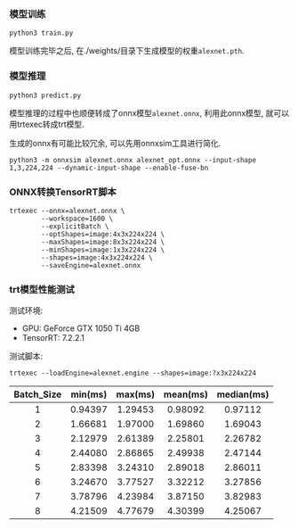 ### 模型训练

```bash_script
python3 train.py
```

模型训练完毕之后, 在./weights/目录下生成模型的权重`alexnet.pth`.

### 模型推理

```bash_script
python3 predict.py
```

模型推理的过程中也顺便转成了onnx模型`alexnet.onnx`, 利用此onnx模型, 就可以用trtexec转成trt模型.

生成的onnx有可能比较冗余, 可以先用onnxsim工具进行简化.

```bash_script
python3 -m onnxsim alexnet.onnx alexnet_opt.onnx --input-shape 1,3,224,224 --dynamic-input-shape --enable-fuse-bn
```

### ONNX转换TensorRT脚本

```shell script
trtexec --onnx=alexnet.onnx \
        --workspace=1600 \
        --explicitBatch \
        --optShapes=image:4x3x224x224 \
        --maxShapes=image:8x3x224x224 \
        --minShapes=image:1x3x224x224 \
        --shapes=image:4x3x224x224 \
        --saveEngine=alexnet.onnx
```

### trt模型性能测试

测试环境:
- GPU: GeForce GTX 1050 Ti 4GB
- TensorRT: 7.2.2.1

测试脚本:

```shell script
trtexec --loadEngine=alexnet.engine --shapes=image:?x3x224x224
```

| Batch_Size | min(ms) | max(ms) | mean(ms) | median(ms) |
|:----:|:----:|:----:|:----:|:----:|
| 1 | 0.94397 | 1.29453 | 0.98092 | 0.97112 |
| 2 | 1.66681 | 1.97000 | 1.69860 | 1.69043 |
| 3 | 2.12979 | 2.61389 | 2.25801 | 2.26782 |
| 4 | 2.44080 | 2.86865 | 2.49938 | 2.47144 |
| 5 | 2.83398 | 3.24310 | 2.89018 | 2.86011 |
| 6 | 3.24670 | 3.77527 | 3.32212 | 3.27856 |
| 7 | 3.78796 | 4.23984 | 3.87150 | 3.82983 |
| 8 | 4.21509 | 4.77679 | 4.30399 | 4.25067 |



